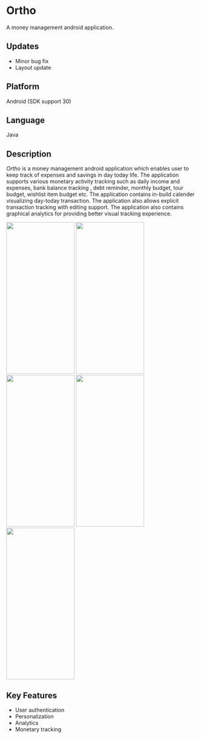 # Ortho
A money management android application.

## Updates
* Minor bug fix
* Layout update

## Platform
Android (SDK support 30)

## Language
Java

## Description
*Ortho* is a money management android application which enables user to keep track of expenses and savings in day today life. The application supports various monetary activity tracking such as daily income and expenses, bank balance tracking , debt reminder, monthly budget, tour budget, wishlist item budget etc. The application contains in-build calender visualizing day-today transaction. The application also allows explicit transaction tracking with editing support. The application also contains graphical analytics for providing better visual tracking experience. 

<img src= "https://user-images.githubusercontent.com/48018036/137629616-7d098bd3-6385-4880-9c39-06231d2ae307.png" height="400px" width="180px"> <img src= "https://user-images.githubusercontent.com/48018036/137629641-5fdc0306-5b72-4b6e-93cf-c37adabe6197.png" height="400px" width="180px"> <img src= "https://user-images.githubusercontent.com/48018036/137629708-d51d28b1-336d-43bd-954b-b643128be7da.png" height="400px" width="180px"> <img src= "https://user-images.githubusercontent.com/48018036/137629714-61bc4aea-dfd4-4cac-8525-f92503011142.png" height="400px" width="180px"> <img src= "https://user-images.githubusercontent.com/48018036/137629722-eb23aee0-965b-4f55-8279-3b32fef34b1e.png" height="400px" width="180px"> 

## Key Features
* User authentication
* Personalization
* Analytics
* Monetary tracking


